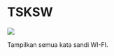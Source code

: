 # TSKSW

![](https://github.com/rofidoang03/TSKSW/blob/main/tsksw.png)

Tampilkan semua kata sandi WI-FI.
